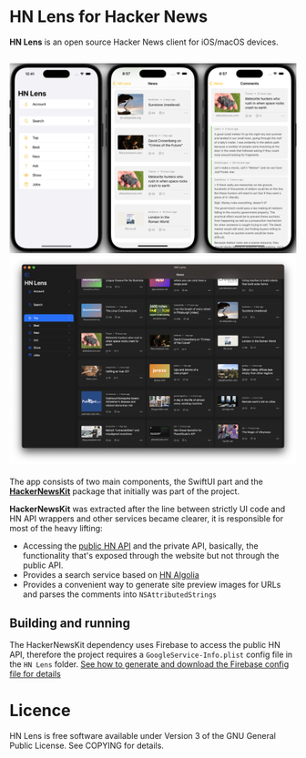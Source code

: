 # HN Lens for Hacker News


**HN Lens** is an open source Hacker News client for iOS/macOS devices.

![App Image](images/ios_promo.png?)
![App Image](images/macos_promo.png?)
-------

The app consists of two main components, the SwiftUI part and the [**HackerNewsKit**](https://github.com/VictorBitca/HackerNewsKit) package that initially was part of the project.

**HackerNewsKit** was extracted after the line between strictly UI code and HN API wrappers and other services became clearer, it is responsible for most of the heavy lifting:
- Accessing the [public HN API](https://github.com/HackerNews/API) and the private API, basically, the functionality that's exposed through the website but not through the public API.
- Provides a search service based on [HN Algolia](https://hn.algolia.com)
- Provides a convenient way to generate site preview images for URLs and parses the comments into `NSAttributedStrings`

Building and running
-------

The HackerNewsKit dependency uses Firebase to access the public HN API, therefore the project requires a `GoogleService-Info.plist` config file in the `HN Lens` folder.
[See how to generate and download the Firebase config file for details](https://support.google.com/firebase/answer/7015592?hl=en#ios)

# Licence
HN Lens is free software available under Version 3 of the GNU General Public License. See COPYING for details.
